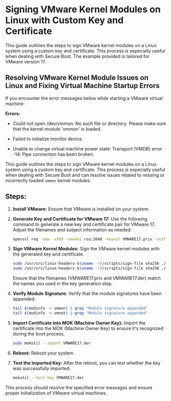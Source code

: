 # Signing VMware Kernel Modules on Linux with Custom Key and Certificate

This guide outlines the steps to sign VMware kernel modules on a Linux system using a custom key and certificate. This process is especially useful when dealing with Secure Boot. The example provided is tailored for VMware version 17.

## Resolving VMware Kernel Module Issues on Linux and Fixing Virtual Machine Startup Errors

If you encounter the error messages below while starting a VMware virtual machine:

**Errors:**

- Could not open /dev/vmmon: No such file or directory.
Please make sure that the kernel module 'vmmon' is loaded.

- Failed to initialize monitor device.

- Unable to change virtual machine power state: Transport (VMDB) error -14: Pipe connection has been broken.

This guide outlines the steps to sign VMware kernel modules on a Linux system using a custom key and certificate. This process is especially useful when dealing with Secure Boot and can resolve issues related to missing or incorrectly loaded `vmmon` kernel modules.

## Steps:

1. **Install VMware:**
   Ensure that VMware is installed on your system.

2. **Generate Key and Certificate for VMware 17:**
   Use the following command to generate a new key and certificate pair for VMware 17. Adjust the filenames and subject information as needed.

   ```bash
   openssl req -new -x509 -newkey rsa:2048 -keyout VMWARE17.priv -outform DER -out VMWARE17.der -nodes -days 36500 -subj "/CN=VMWARE17/"
    ```
   
3. **Sign VMware Kernel Modules:**
   Sign the VMware kernel modules with the generated key and certificate.
   ```bash
   sudo /usr/src/linux-headers-$(uname -r)/scripts/sign-file sha256 ./VMWARE17.priv ./VMWARE17.der $(modinfo -n vmmon)
   sudo /usr/src/linux-headers-$(uname -r)/scripts/sign-file sha256 ./VMWARE17.priv ./VMWARE17.der $(modinfo -n vmnet)
   ```
   
   Ensure that the filenames (VMWARE17.priv and VMWARE17.der) match the names you used in the key generation step.

4. **Verify Module Signature:**
   Verify that the module signatures have been appended.
   ```bash
   tail $(modinfo -n vmmon) | grep "Module signature appended"
   tail $(modinfo -n vmnet) | grep "Module signature appended"
   ```
   
5. **Import Certificate into MOK (Machine Owner Key):**
   Import the certificate into the MOK (Machine Owner Key) to ensure it's recognized during the boot process.
   ```bash
   sudo mokutil --import VMWARE17.der
   ```
   
6. **Reboot:**
   Reboot your system.

7. **Test the Imported Key:**
   After the reboot, you can test whether the key was successfully imported.
   ```bash
   mokutil --test-key VMWARE17.der
   ```
This process should resolve the specified error messages and ensure proper initialization of VMware virtual machines.